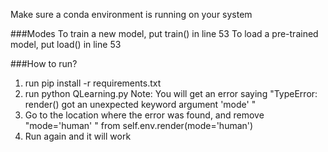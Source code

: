 Make sure a conda environment is running on your system

###Modes
To train a new model, put train() in line 53
To load a pre-trained model, put load() in line 53

###How to run?
1. run pip install -r requirements.txt
2. run python QLearning.py
Note: You will get an error saying "TypeError: render() got an unexpected keyword argument 'mode' "
3. Go to the location where the error was found, and remove "mode='human' " from self.env.render(mode='human')
4. Run again and it will work